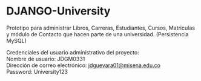 # DJANGO-University
Prototipo para administrar Libros, Carreras, Estudiantes, Cursos, Matriculas y módulo de Contacto que hacen parte de una universidad. (Persistencia MySQL)

Credenciales del usuario administrativo del proyecto: <br>
Nombre de usuario: JDGM0331 <br>
Dirección de correo electrónico: jdguevara01@misena.edu.co <br>
Password: University123 <br>


